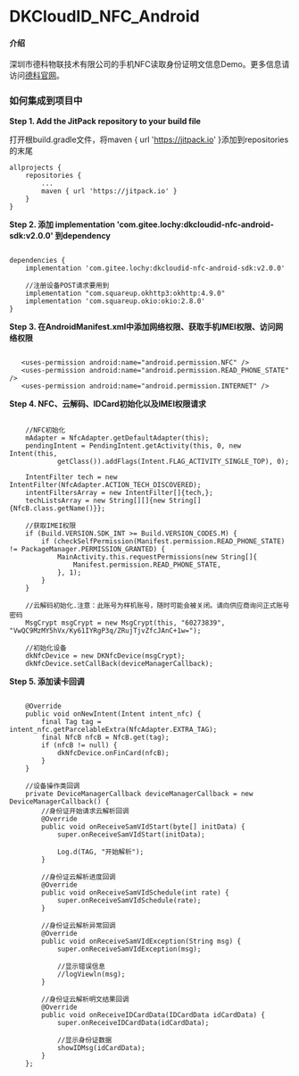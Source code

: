 # DKCloudID_NFC_Android

#### 介绍
深圳市德科物联技术有限公司的手机NFC读取身份证明文信息Demo。更多信息请访问[德科官网](http://www.derkiot.com/)。

### 如何集成到项目中
 **Step 1. Add the JitPack repository to your build file**
 
打开根build.gradle文件，将maven { url 'https://jitpack.io' }添加到repositories的末尾

```
allprojects {
    repositories {
        ...
        maven { url 'https://jitpack.io' }
    }
}
```
 **Step 2. 添加 implementation 'com.gitee.lochy:dkcloudid-nfc-android-sdk:v2.0.0' 到dependency** 

```

dependencies {
    implementation 'com.gitee.lochy:dkcloudid-nfc-android-sdk:v2.0.0'
        
    //注册设备POST请求要用到
    implementation "com.squareup.okhttp3:okhttp:4.9.0"
    implementation 'com.squareup.okio:okio:2.8.0'
}
```

 **Step 3. 在AndroidManifest.xml中添加网络权限、获取手机IMEI权限、访问网络权限** 
 
 ```

    <uses-permission android:name="android.permission.NFC" />
    <uses-permission android:name="android.permission.READ_PHONE_STATE" />
    <uses-permission android:name="android.permission.INTERNET" />
```
 
 
 **Step 4. NFC、云解码、IDCard初始化以及IMEI权限请求** 

```

    //NFC初始化
    mAdapter = NfcAdapter.getDefaultAdapter(this);
    pendingIntent = PendingIntent.getActivity(this, 0, new Intent(this,
            getClass()).addFlags(Intent.FLAG_ACTIVITY_SINGLE_TOP), 0);

    IntentFilter tech = new IntentFilter(NfcAdapter.ACTION_TECH_DISCOVERED);
    intentFiltersArray = new IntentFilter[]{tech,};
    techListsArray = new String[][]{new String[]{NfcB.class.getName()}};

    //获取IMEI权限
    if (Build.VERSION.SDK_INT >= Build.VERSION_CODES.M) {
        if (checkSelfPermission(Manifest.permission.READ_PHONE_STATE) != PackageManager.PERMISSION_GRANTED) {
            MainActivity.this.requestPermissions(new String[]{
                Manifest.permission.READ_PHONE_STATE,
            }, 1);
        }
    }

    //云解码初始化.注意：此账号为样机账号，随时可能会被关闭。请向供应商询问正式账号密码
    MsgCrypt msgCrypt = new MsgCrypt(this, "60273839", "VwQC9MzMY5hVx/Ky61IYRgP3q/ZRujTjvZfcJAnC+1w="); 

    //初始化设备
    dkNfcDevice = new DKNfcDevice(msgCrypt);
    dkNfcDevice.setCallBack(deviceManagerCallback);
```

 **Step 5. 添加读卡回调** 

```

    @Override
    public void onNewIntent(Intent intent_nfc) {
        final Tag tag = intent_nfc.getParcelableExtra(NfcAdapter.EXTRA_TAG);
        final NfcB nfcB = NfcB.get(tag);
        if (nfcB != null) {
            dkNfcDevice.onFinCard(nfcB);
        }
    }
    
    //设备操作类回调
    private DeviceManagerCallback deviceManagerCallback = new DeviceManagerCallback() {
        //身份证开始请求云解析回调
        @Override
        public void onReceiveSamVIdStart(byte[] initData) {
            super.onReceiveSamVIdStart(initData);

            Log.d(TAG, "开始解析");
        }

        //身份证云解析进度回调
        @Override
        public void onReceiveSamVIdSchedule(int rate) {
            super.onReceiveSamVIdSchedule(rate);
        }

        //身份证云解析异常回调
        @Override
        public void onReceiveSamVIdException(String msg) {
            super.onReceiveSamVIdException(msg);

            //显示错误信息
            //logViewln(msg);
        }

        //身份证云解析明文结果回调
        @Override
        public void onReceiveIDCardData(IDCardData idCardData) {
            super.onReceiveIDCardData(idCardData);

            //显示身份证数据
            showIDMsg(idCardData);
        }
    };
```
